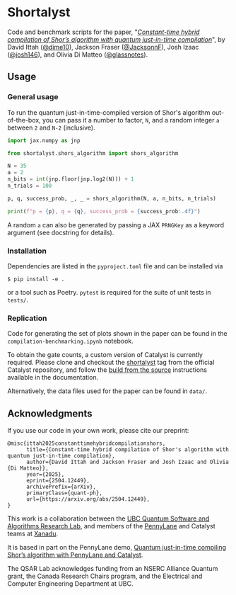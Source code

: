 # Shortalyst

Code and benchmark scripts for the paper,
"[*Constant-time hybrid compilation of Shor’s algorithm with quantum just-in-time
compilation*](https://arxiv.org/abs/2504.12449)", by David Ittah ([@dime10](https://github.com/dime10)), Jackson
Fraser ([@JacksonnF](https://github.com/JacksonnF)), Josh Izaac
([@josh146](https://github.com/josh146)), and Olivia Di Matteo
([@glassnotes](https://github.com/glassnotes)).


## Usage

### General usage

To run the quantum just-in-time-compiled version of Shor's algorithm
out-of-the-box, you can pass it a number to factor, `N`, and a random 
integer `a` between `2` and `N-2` (inclusive).

```python
import jax.numpy as jnp

from shortalyst.shors_algorithm import shors_algorithm

N = 35
a = 2
n_bits = int(jnp.floor(jnp.log2(N))) + 1
n_trials = 100

p, q, success_prob, _, _ = shors_algorithm(N, a, n_bits, n_trials)

print(f"p = {p}, q = {q}, success_prob = {success_prob:.4f}")
```

A random `a` can also be generated by passing a JAX `PRNGKey` as a keyword
argument (see docstring for details).


### Installation

Dependencies are listed in the `pyproject.toml` file and can be installed via 

```
$ pip install -e .
```

or a tool such as Poetry. `pytest` is required for the suite of unit tests
in `tests/`.

### Replication

Code for generating the set of plots shown in the paper can be found in the
`compilation-benchmarking.ipynb` notebook. 

To obtain the gate counts, a custom version of Catalyst is currently required. Please clone and checkout the [shortalyst](https://github.com/PennyLaneAI/catalyst/releases/tag/shortalyst) tag from the official Catalyst repository, and follow the [build from the source](https://docs.pennylane.ai/projects/catalyst/en/stable/dev/installation.html#minimal-building-from-source-guide) instructions available in the documentation.

Alternatively, the data files used for the paper can be found in `data/`.

## Acknowledgments

If you use our code in your own work, please cite our preprint:

```
@misc{ittah2025constanttimehybridcompilationshors,
      title={Constant-time hybrid compilation of Shor's algorithm with quantum just-in-time compilation}, 
      author={David Ittah and Jackson Fraser and Josh Izaac and Olivia {Di Matteo}},
      year={2025},
      eprint={2504.12449},
      archivePrefix={arXiv},
      primaryClass={quant-ph},
      url={https://arxiv.org/abs/2504.12449}, 
}
```

This work is a collaboration between the [UBC Quantum Software and Algorithms
Research Lab](https://glassnotes.github.io/qsar.html), and members of the
[PennyLane](https://github.com/pennyLaneAI/) and Catalyst teams at
[Xanadu](https://xanadu.ai/). 

It is based in part on the PennyLane demo, [Quantum just-in-time compiling
Shor’s algorithm with PennyLane and
Catalyst](https://pennylane.ai/qml/demos/tutorial_shors_algorithm_catalyst).

The QSAR Lab acknowledges funding from an NSERC Alliance Quantum grant, the
Canada Research Chairs program, and the Electrical and Computer Engineering
Department at UBC.

